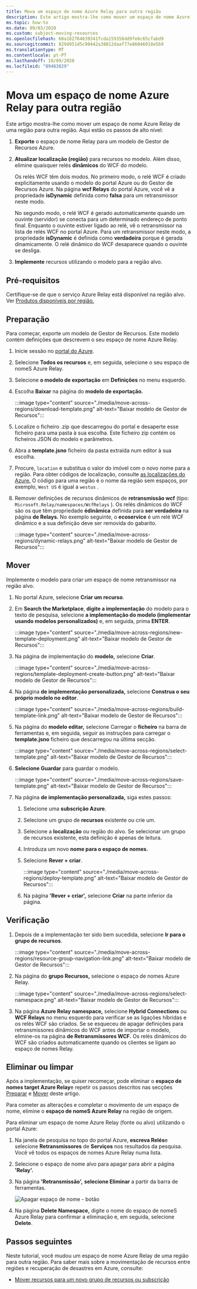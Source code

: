 ```yaml
---
title: Mova um espaço de nome Azure Relay para outra região
description: Este artigo mostra-lhe como mover um espaço de nome Azure Relay da região atual para outra região.
ms.topic: how-to
ms.date: 09/03/2020
ms.custom: subject-moving-resources
ms.openlocfilehash: 60a182764639341fcda159356dd9fe6c65cfabd9
ms.sourcegitcommit: 829d951d5c90442a38012daaf77e86046018e5b9
ms.translationtype: MT
ms.contentlocale: pt-PT
ms.lasthandoff: 10/09/2020
ms.locfileid: "89463829"
---
```

# <a name="move-an-azure-relay-namespace-to-another-region"></a>Mova um espaço de nome Azure Relay para outra região
Este artigo mostra-lhe como mover um espaço de nome Azure Relay de uma região para outra região. Aqui estão os passos de alto nível:

1. **Exporte** o espaço de nome Relay para um modelo de Gestor de Recursos Azure.
1. **Atualizar localização (região)** para recursos no modelo. Além disso, elimine quaisquer relés **dinâmicos** do WCF do modelo. 

    Os relés WCF têm dois modos. No primeiro modo, o relé WCF é criado explicitamente usando o modelo do portal Azure ou do Gestor de Recursos Azure. Na página **wcf Relays** do portal Azure, você vê a propriedade **isDynamic** definida como **falsa** para um retransmissor neste modo. 

    No segundo modo, o relé WCF é gerado automaticamente quando um ouvinte (servidor) se conecta para um determinado endereço de ponto final. Enquanto o ouvinte estiver ligado ao relé, vê o retransmissor na lista de relés WCF no portal Azure. Para um retransmissor neste modo, a propriedade **isDynamic** é definida como **verdadeira** porque é gerada dinamicamente. O relé dinâmico do WCF desaparece quando o ouvinte se desliga. 
1. **Implemente** recursos utilizando o modelo para a região alvo.

## <a name="prerequisites"></a>Pré-requisitos
Certifique-se de que o serviço Azure Relay está disponível na região alvo. Ver [Produtos disponíveis por região.](https://azure.microsoft.com/global-infrastructure/services/?products=service-bus&regions=all) 
 
## <a name="prepare"></a>Preparação
Para começar, exporte um modelo de Gestor de Recursos. Este modelo contém definições que descrevem o seu espaço de nome Azure Relay.

1. Inicie sessão no [portal do Azure](https://portal.azure.com).
2. Selecione **Todos os recursos** e, em seguida, selecione o seu espaço de nomeS Azure Relay.
3. Selecione **o modelo de exportação** em **Definições** no menu esquerdo.
4. Escolha **Baixar** na página do **modelo de exportação.**

    :::image type="content" source="./media/move-across-regions/download-template.png" alt-text="Baixar modelo de Gestor de Recursos":::
5. Localize o ficheiro .zip que descarregou do portal e desaperte esse ficheiro para uma pasta à sua escolha. Este ficheiro zip contém os ficheiros JSON do modelo e parâmetros. 
1. Abra a **template.jsno** ficheiro da pasta extraída num editor à sua escolha.
1. Procure, `location` e substitua o valor do imóvel com o novo nome para a região. Para obter códigos de localização, consulte [as localizações do Azure.](https://azure.microsoft.com/global-infrastructure/locations/) O código para uma região é o nome da região sem espaços, por exemplo, `West US` é igual a `westus` .
1. Remover definições de recursos dinâmicos de **retransmissão wcf** (tipo: `Microsoft.Relay/namespaces/WcfRelays` ). Os relés dinâmicos do WCF são os que têm propriedade **édinâmica** definida para **ser verdadeira** na página **de Relays.** No exemplo seguinte, o **ecoservice** é um relé WCF dinâmico e a sua definição deve ser removida do gabarito. 

    :::image type="content" source="./media/move-across-regions/dynamic-relays.png" alt-text="Baixar modelo de Gestor de Recursos":::

## <a name="move"></a>Mover
Implemente o modelo para criar um espaço de nome retransmissor na região alvo. 

1. No portal Azure, selecione **Criar um recurso**.
2. Em **Search the Marketplace**, **digite a implementação** do modelo para o texto de pesquisa, selecione **a implementação do modelo (implementar usando modelos personalizados)** e, em seguida, prima **ENTER**.

    :::image type="content" source="./media/move-across-regions/new-template-deployment.png" alt-text="Baixar modelo de Gestor de Recursos":::    
1. Na página de implementação do **modelo,** selecione **Criar**.

    :::image type="content" source="./media/move-across-regions/template-deployment-create-button.png" alt-text="Baixar modelo de Gestor de Recursos":::        
1. Na página **de implementação personalizada,** selecione **Construa o seu próprio modelo no editor**.

    :::image type="content" source="./media/move-across-regions/build-template-link.png" alt-text="Baixar modelo de Gestor de Recursos":::            
1. Na página do **modelo editar,** selecione Carregar o **ficheiro** na barra de ferramentas e, em seguida, seguir as instruções para carregar o **template.jsno** ficheiro que descarregou na última secção.

    :::image type="content" source="./media/move-across-regions/select-template.png" alt-text="Baixar modelo de Gestor de Recursos":::                
1. **Selecione Guardar** para guardar o modelo. 

    :::image type="content" source="./media/move-across-regions/save-template.png" alt-text="Baixar modelo de Gestor de Recursos":::                    
1. Na página **de implementação personalizada,** siga estes passos: 
    1. Selecione uma **subscrição Azure**. 
    2. Selecione um grupo de **recursos** existente ou crie um. 
    3. Selecione a **localização** ou região do alvo. Se selecionar um grupo de recursos existente, esta definição é apenas de leitura. 
    4. Introduza um novo **nome para o espaço de nomes.**
    1. Selecione **Rever + criar**. 

        :::image type="content" source="./media/move-across-regions/deploy-template.png" alt-text="Baixar modelo de Gestor de Recursos":::
    1. Na página **'Rever + criar',** selecione **Criar** na parte inferior da página. 
    
## <a name="verify"></a>Verificação
1. Depois de a implementação ter sido bem sucedida, selecione **Ir para o grupo de recursos**.

    :::image type="content" source="./media/move-across-regions/resource-group-navigation-link.png" alt-text="Baixar modelo de Gestor de Recursos":::    
1. Na página do **grupo Recursos,** selecione o espaço de nomes Azure Relay. 

    :::image type="content" source="./media/move-across-regions/select-namespace.png" alt-text="Baixar modelo de Gestor de Recursos":::    
1. Na página **Azure Relay namespace,** selecione **Hybrid Connections** ou **WCF Relays** no menu esquerdo para verificar se as ligações híbridas e os relés WCF são criados. Se se esqueceu de apagar definições para retransmissores dinâmicos do WCF antes de importar o modelo, elimine-os na página **de Retransmissores WCF.** Os relés dinâmicos do WCF são criados automaticamente quando os clientes se ligam ao espaço de nomes Relay. 

## <a name="discard-or-clean-up"></a>Eliminar ou limpar
Após a implementação, se quiser recomeçar, pode eliminar o **espaço de nomes target Azure Relay**e repetir os passos descritos nas secções [Preparar](#prepare) e [Mover](#move) deste artigo.

Para cometer as alterações e completar o movimento de um espaço de nome, elimine o **espaço de nomeS Azure Relay** na região de origem. 

Para eliminar um espaço de nome Azure Relay (fonte ou alvo) utilizando o portal Azure:

1. Na janela de pesquisa no topo do portal Azure, **escreva Relés**e selecione **Retransmissores** de **Serviços** nos resultados da pesquisa. Você vê todos os espaços de nomes Azure Relay numa lista.
2. Selecione o espaço de nome alvo para apagar para abrir a página **'Relay'.** 
1. Na página **'Retransmissão',** **selecione Eliminar** a partir da barra de ferramentas. 

    ![Apagar espaço de nome - botão](./media/move-across-regions/delete-namespace-button.png)
3. Na página **Delete Namespace,** digite o nome do espaço de nomeS Azure Relay para confirmar a eliminação e, em seguida, selecione **Delete**. 

## <a name="next-steps"></a>Passos seguintes
Neste tutorial, você mudou um espaço de nome Azure Relay de uma região para outra região. Para saber mais sobre a movimentação de recursos entre regiões e recuperação de desastres em Azure, consulte:

- [Mover recursos para um novo grupo de recursos ou subscrição](../azure-resource-manager/management/move-resource-group-and-subscription.md)

